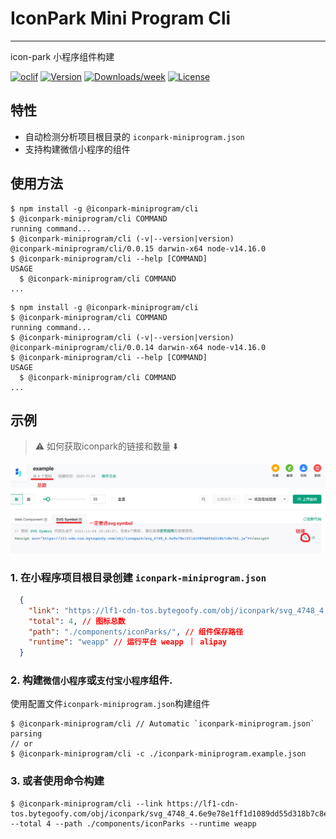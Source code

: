 # IconPark Mini Program Cli

---

icon-park 小程序组件构建

[![oclif](https://img.shields.io/badge/cli-oclif-brightgreen.svg)](https://oclif.io)
[![Version](https://img.shields.io/npm/v/@iconpark-miniprogram/cli.svg)](https://npmjs.org/package/@iconpark-miniprogram/cli)
[![Downloads/week](https://img.shields.io/npm/dw/@iconpark-miniprogram/cli.svg)](https://npmjs.org/package/@iconpark-miniprogram/cli)
[![License](https://img.shields.io/npm/l/@iconpark-miniprogram/cli.svg)](https://github.com/yangger6/iconpark-miniprogram/blob/master/packages/cli/package.json)

## 特性

* 自动检测分析项目根目录的 `iconpark-miniprogram.json`
* 支持构建微信小程序的组件

## 使用方法
<!-- usage -->
```sh-session
$ npm install -g @iconpark-miniprogram/cli
$ @iconpark-miniprogram/cli COMMAND
running command...
$ @iconpark-miniprogram/cli (-v|--version|version)
@iconpark-miniprogram/cli/0.0.15 darwin-x64 node-v14.16.0
$ @iconpark-miniprogram/cli --help [COMMAND]
USAGE
  $ @iconpark-miniprogram/cli COMMAND
...
```
<!-- usagestop -->
```sh-session
$ npm install -g @iconpark-miniprogram/cli
$ @iconpark-miniprogram/cli COMMAND
running command...
$ @iconpark-miniprogram/cli (-v|--version|version)
@iconpark-miniprogram/cli/0.0.14 darwin-x64 node-v14.16.0
$ @iconpark-miniprogram/cli --help [COMMAND]
USAGE
  $ @iconpark-miniprogram/cli COMMAND
...
```

## 示例

> ⚠️ 如何获取iconpark的链接和数量 ⬇️

![图片示例](./example.png)

### 1. 在小程序项目根目录创建 `iconpark-miniprogram.json`

```json
  {
    "link": "https://lf1-cdn-tos.bytegoofy.com/obj/iconpark/svg_4748_4.6e9e78e1ff1d1089dd55d318b7c8e76f.js", // iconpark svg 文件
    "total": 4, // 图标总数
    "path": "./components/iconParks/", // 组件保存路径
    "runtime": "weapp" // 运行平台 weapp ｜ alipay
  }
```

### 2. 构建`微信小程序`或`支付宝小程序`组件.

使用配置文件`iconpark-miniprogram.json`构建组件

```shell
$ @iconpark-miniprogram/cli // Automatic `iconpark-miniprogram.json` parsing 
// or
$ @iconpark-miniprogram/cli -c ./iconpark-miniprogram.example.json
```

### 3. 或者使用命令构建

```shell
$ @iconpark-miniprogram/cli --link https://lf1-cdn-tos.bytegoofy.com/obj/iconpark/svg_4748_4.6e9e78e1ff1d1089dd55d318b7c8e76f.js --total 4 --path ./components/iconParks --runtime weapp
```
